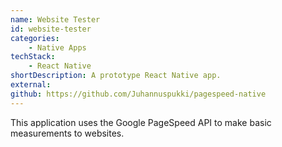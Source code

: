 ```yaml
---
name: Website Tester
id: website-tester
categories:
    - Native Apps
techStack:
    - React Native
shortDescription: A prototype React Native app.
external:
github: https://github.com/Juhannuspukki/pagespeed-native
---
```


This application uses the Google PageSpeed API to make basic measurements to websites.
